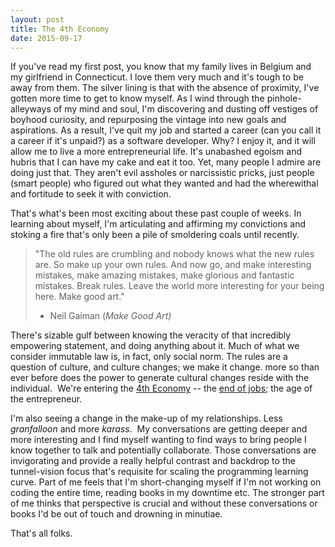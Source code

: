 ```yaml
---
layout: post
title: The 4th Economy
date: 2015-09-17
---
```


If you've read my first post, you know that my family lives in Belgium
and my girlfriend in Connecticut. I love them very much and it's tough
to be away from them. The silver lining is that with the absence of
proximity, I've gotten more time to get to know myself. As I wind
through the pinhole-alleyways of my mind and soul, I'm discovering and
dusting off vestiges of boyhood curiosity, and repurposing the vintage
into new goals and aspirations. As a result, I've quit my job and
started a career (can you call it a career if it's unpaid?) as a
software developer. Why? I enjoy it, and it will allow me to live a more
entrepreneurial life. It's unabashed egoism and hubris that I can have
my cake and eat it too. Yet, many people I admire are doing just that.
They aren't evil assholes or narcissistic pricks, just people (smart
people) who figured out what they wanted and had the wherewithal and
fortitude to seek it with conviction.

That's what's been most exciting about these past couple of weeks. In
learning about myself, I'm articulating and affirming my convictions and
stoking a fire that's only been a pile of smoldering coals until
recently.

> "The old rules are crumbling and nobody knows what the new rules are.
> So make up your own rules. And now go, and make interesting mistakes,
> make amazing mistakes, make glorious and fantastic mistakes. Break
> rules. Leave the world more interesting for your being here. Make good
> art."
>
> - Neil Gaiman (*Make Good Art)*

There's sizable gulf between knowing the veracity of that incredibly
empowering statement, and doing anything about it. Much of what we
consider immutable law is, in fact, only social norm. The rules are a
question of culture, and culture changes; we make it change. more so
than ever before does the power to generate cultural changes reside with
the individual.  We're entering the [4th
Economy](http://taylorpearson.me/the-fourth-economy/) -- the [end of
jobs](http://taylorpearson.me/summary/); the age of the entrepreneur.

I'm also seeing a change in the make-up of my relationships. Less
*granfalloon* and more *karass*.  My conversations are getting deeper
and more interesting and I find myself wanting to find ways to bring
people I know together to talk and potentially collaborate. Those
conversations are invigorating and provide a really helpful contrast and
backdrop to the tunnel-vision focus that's requisite for scaling the
programming learning curve. Part of me feels that I'm short-changing
myself if I'm not working on coding the entire time, reading books in my
downtime etc. The stronger part of me thinks that perspective is crucial
and without these conversations or books I'd be out of touch and
drowning in minutiae.

That's all folks.
